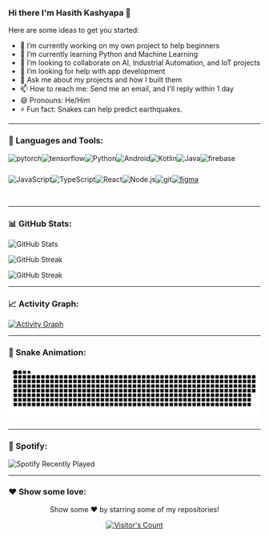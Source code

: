 ### Hi there I'm Hasith Kashyapa 👋

Here are some ideas to get you started:

- 🔭 I’m currently working on my own project to help beginners
- 🌱 I’m currently learning Python and Machine Learning 
- 👯 I’m looking to collaborate on AI, Industrial Automation, and IoT projects
- 🤔 I’m looking for help with app development 
- 💬 Ask me about my projects and how I built them
- 📫 How to reach me: Send me an email, and I'll reply within 1 day
- 😄 Pronouns: He/Him
- ⚡ Fun fact: Snakes can help predict earthquakes.

---

### 🔨 Languages and Tools:
<a href="https://pytorch.org/" target="_blank"> <img align="left" src="https://raw.githubusercontent.com/rahul-jha98/github_readme_icons/main/language_and_tools/square/pytorch/pytorch.svg" alt="pytorch" height="42px"/> </a> 
<a href="https://www.tensorflow.org" target="_blank"> <img align="left" src="https://raw.githubusercontent.com/rahul-jha98/github_readme_icons/main/language_and_tools/square/tensorflow/tensorflow.svg" alt="tensorflow" height="42px"/> </a> 
<a href="https://www.python.org" target="_blank"><img align="left" alt="Python" height="42px" src="https://raw.githubusercontent.com/rahul-jha98/github_readme_icons/main/language_and_tools/square/python/python.svg"></a>
<a href="https://developer.android.com" target="_blank"> <img align="left" alt="Android" height="42px" src="https://raw.githubusercontent.com/rahul-jha98/github_readme_icons/main/language_and_tools/square/android/android.svg"> </a>
<a href="https://kotlinlang.org" target="_blank"><img align="left" alt="Kotlin" height="42px" src="https://raw.githubusercontent.com/rahul-jha98/github_readme_icons/main/language_and_tools/square/kotlin/kotlin.svg"></a>
<a href="https://www.java.com" target="_blank"><img align="left" alt="Java" height="42px" src="https://raw.githubusercontent.com/rahul-jha98/github_readme_icons/main/language_and_tools/square/java/java.svg"></a>
<a href="https://firebase.google.com/" target="_blank"> <img align="left" src="https://raw.githubusercontent.com/rahul-jha98/github_readme_icons/main/language_and_tools/square/firebase/firebase.svg" alt="firebase" height="42px"/> </a>
<a href="https://developer.mozilla.org/en-US/docs/Web/JavaScript" target="_blank"> <img align="left" alt="JavaScript" height="42px" src="https://raw.githubusercontent.com/rahul-jha98/github_readme_icons/main/language_and_tools/square/javascript/javascript.svg"> </a>
<a href="https://www.typescriptlang.org/" target="_blank"><img align="left" alt="TypeScript" height="42px" src="https://raw.githubusercontent.com/rahul-jha98/github_readme_icons/main/language_and_tools/square/typescript/typescript.svg"></a>
<a href="https://reactjs.org/" target="_blank"> <img align="left" alt="React" height="42px" src="https://raw.githubusercontent.com/rahul-jha98/github_readme_icons/main/language_and_tools/square/react/react.svg"></a>
<a href="https://nodejs.org" target="_blank"><img align="left" alt="Node.js" height="42px" src="https://raw.githubusercontent.com/rahul-jha98/github_readme_icons/main/language_and_tools/square/node/node.svg"></a>
<a href="https://git-scm.com/" target="_blank"> <img src="https://raw.githubusercontent.com/rahul-jha98/github_readme_icons/main/language_and_tools/square/git-scm/git-scm.svg" align="left" alt="git" height="42px"/> </a>
<a href="https://www.figma.com/" target="_blank"> <img src="https://raw.githubusercontent.com/rahul-jha98/github_readme_icons/main/language_and_tools/square/figma/figma.svg" alt="figma" height="42px"/> </a>

<br>

---

### 📊 GitHub Stats:
![GitHub Stats](https://github-readme-stats.vercel.app/api?username=hasithz&show_icons=true&title_color=ffffff&icon_color=bb2acf&text_color=daf7dc&bg_color=151515)

![GitHub Streak](https://streak-stats.demolab.com/?user=hasithz&theme=dark&hide_border=false)

![GitHub Streak](https://streak-stats.demolab.com/?user=hasithz&theme=dark&hide_border=false&cache_bust=1674131234)


---

### 📈 Activity Graph:
<a href="https://github.com/Ashutosh00710/github-readme-activity-graph">
  <img src="https://github-readme-activity-graph.vercel.app/graph?username=hasithz&theme=react-dark&hide_border=false&area=true" alt="Activity Graph" />
</a>

---

### 🐍 Snake Animation:
![Snake animation](https://raw.githubusercontent.com/hasithz/hasithz/output/snake.svg)

---

### 🎵 Spotify:
![Spotify Recently Played](https://spotify-recently-played-readme.vercel.app/api?user=31gttnlnxmzw5z3smjbfcrzpv5pe&unique=true)

---

### ❤️ Show some love:
<p align="center">
    Show some ❤️ by starring some of my repositories!
</p>

<p align="center">
  <a href="https://gist.github.com/hasithz">
    <img src="https://profile-counter.glitch.me/{hasithz}/count.svg" alt="Visitor's Count" />
  </a>
</p>
